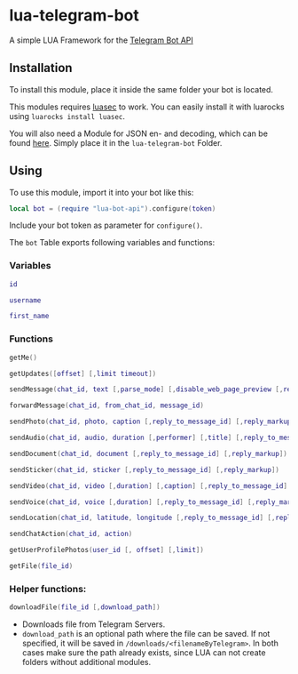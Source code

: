 # lua-telegram-bot
A simple LUA Framework for the [Telegram Bot API](https://https://core.telegram.org/bots/api)


## Installation

To install this module, place it inside the same folder your bot is located.

This modules requires [luasec](https://github.com/brunoos/luasec) to work.
You can easily install it with luarocks using `luarocks install luasec`.


You will also need a Module for JSON en- and decoding, which can be found [here](http://regex.info/code/JSON.lua).
Simply place it in the `lua-telegram-bot` Folder.

## Using

To use this module, import it into your bot like this:
```lua
local bot = (require "lua-bot-api").configure(token)
```
Include your bot token as parameter for `configure()`.

The `bot` Table exports following variables and functions:

### Variables


```lua
id
```
```lua
username
```
```lua
first_name
```

### Functions


```lua
getMe()
```
```lua
getUpdates([offset] [,limit timeout])
```
```lua
sendMessage(chat_id, text [,parse_mode] [,disable_web_page_preview [,reply_to_message_id] [,reply_markup])
```
```lua
forwardMessage(chat_id, from_chat_id, message_id)
```
```lua
sendPhoto(chat_id, photo, caption [,reply_to_message_id] [,reply_markup])
```
```lua
sendAudio(chat_id, audio, duration [,performer] [,title] [,reply_to_message_id] [,reply_markup])
```
```lua
sendDocument(chat_id, document [,reply_to_message_id] [,reply_markup])
```
```lua
sendSticker(chat_id, sticker [,reply_to_message_id] [,reply_markup])
```
```lua
sendVideo(chat_id, video [,duration] [,caption] [,reply_to_message_id] [,reply_markup])
```
```lua
sendVoice(chat_id, voice [,duration] [,reply_to_message_id] [,reply_markup])
```
```lua
sendLocation(chat_id, latitude, longitude [,reply_to_message_id] [,reply_markup])
```
```lua
sendChatAction(chat_id, action)
```
```lua
getUserProfilePhotos(user_id [, offset] [,limit])
```
```lua
getFile(file_id)
```
### Helper functions:

```lua
downloadFile(file_id [,download_path])
```
- Downloads file from Telegram Servers.
- `download_path` is an optional path where the file can be saved. If not specified, it will be saved in `/downloads/<filenameByTelegram>`. In both cases make sure the path already exists, since LUA can not create folders without additional modules.
